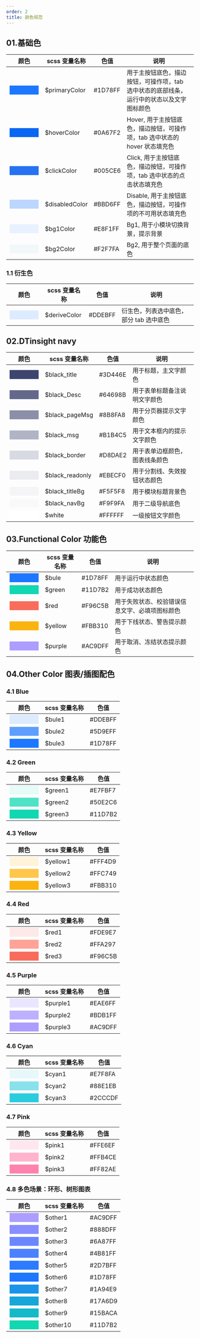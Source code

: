 ```yaml
---
order: 2
title: 颜色规范
---
```


## 01.基础色

| 颜色 | scss 变量名称  |色值  |说明  |
|---------|---------|---------|---------|
| <input style="background: #1D78FF;width: 80px; height: 26px;border: 1px solid #fff;" />    |   $primaryColor      |  #1D78FF      |  用于主按钮底色，描边按钮，可操作项，tab 选中状态的底部线条，运行中的状态以及文字图标颜色    |
| <input style="background: #0A67F2;width: 80px; height: 26px;border: 1px solid #fff;" />    |  $hoverColor         |   #0A67F2     |  Hover, 用于主按钮底色，描边按钮，可操作项，tab 选中状态的 hover 状态填充色      |
| <input style="background: #2672F0;width: 80px; height: 26px;border: 1px solid #fff;" />    |   $clickColor        |   #005CE6     | Click, 用于主按钮底色，描边按钮，可操作项，tab 选中状态的点击状态填充色 |
| <input style="background: #BBD6FF;width: 80px; height: 26px;border: 1px solid #fff;" />    |   $disabledColor     |   #BBD6FF     | Disable, 用于主按钮底色，描边按钮，可操作项的不可用状态填充色 |
| <input style="background: #E8F1FF;width: 80px; height: 26px;border: 1px solid #fff;" />    |   $bg1Color          |   #E8F1FF     | Bg1, 用于小模块切换背景，提示背景 |
| <input style="background: #F2F7FA;width: 80px; height: 26px;border: 1px solid #fff;" />    |   $bg2Color          |   #F2F7FA     | Bg2, 用于整个页面的底色 |

### 1.1 衍生色

| 颜色 | scss 变量名称  |色值  |说明  |
|---------|---------|---------|---------|
|  <input style="background: #DDEBFF;width: 80px; height: 26px;border: 1px solid #fff;" />   |    $deriveColor      |     #DDEBFF   | 衍生色，列表选中底色，部分 tab 选中底色 |

## 02.DTinsight navy

| 颜色 |scss 变量名称  |色值  |说明  |
|---------|---------|---------|---------|
| <input style="background: #3D446E;width: 80px; height: 26px;border: 1px solid #fff;" />    |   $black_title       |  #3D446E      |  用于标题，主文字颜色       |
| <input style="background: #64698B;width: 80px; height: 26px;border: 1px solid #fff;" />    |   $black_Desc        |  #64698B      |  用于表单标题备注说明文字颜色     |
| <input style="background: #8B8FA8;width: 80px; height: 26px;border: 1px solid #fff;" />    |   $black_pageMsg     |  #8B8FA8      |  用于分页器提示文字颜色     |
| <input style="background: #B1B4C5;width: 80px; height: 26px;border: 1px solid #fff;" />    |   $black_msg         |  #B1B4C5      |  用于文本框内的提示文字颜色 |
| <input style="background: #D8DAE2;width: 80px; height: 26px;border: 1px solid #fff;" />    |   $black_border      |  #D8DAE2      |  用于表单边框颜色，图表线条颜色 |
| <input style="background: #EBECF0;width: 80px; height: 26px;border: 1px solid #fff;" />    |   $black_readonly    |  #EBECF0      |  用于分割线、失效按钮状态颜色 |
| <input style="background: #F5F5F8;width: 80px; height: 26px;border: 1px solid #fff;" />    |   $black_titleBg     |  #F5F5F8      |  用于模块标题背景色 |
| <input style="background: #F9F9FA;width: 80px; height: 26px;border: 1px solid #fff;" />    |   $black_navBg       |  #F9F9FA      |  用于二级导航底色 |
| <input style="background: #FFFFFF;width: 80px; height: 26px;border: 1px solid #fff;" />    |   $white             |  #FFFFFF      |  一级按钮文字颜色 |

## 03.Functional Color 功能色

| 颜色 |scss 变量名称  |色值  |说明  |
|---------|---------|---------|---------|
| <input style="background: #1D78FF;width: 80px; height: 26px;border: 1px solid #fff;" />    |   $bule              |  #1D78FF      |  用于运行中状态颜色       |
| <input style="background: #11D7B2;width: 80px; height: 26px;border: 1px solid #fff;" />    |   $green             |  #11D7B2      |  用于成功状态颜色     |
| <input style="background: #F96C5B;width: 80px; height: 26px;border: 1px solid #fff;" />    |   $red               |  #F96C5B      |  用于失败状态、校验错误信息文字、必填项图标颜色     |
| <input style="background: #FBB310;width: 80px; height: 26px;border: 1px solid #fff;" />    |   $yellow            |  #FBB310      |  用于下线状态、警告提示颜色 |
| <input style="background: #AC9DFF;width: 80px; height: 26px;border: 1px solid #fff;" />    |   $purple            |  #AC9DFF      |  用于取消、冻结状态提示颜色 |


## 04.Other Color 图表/插图配色

### 4.1 Blue

| 颜色 |scss 变量名称  |色值  |
|---------|---------|---------|
| <input style="background: #DDEBFF;width: 80px; height: 26px;border: 1px solid #fff;" />    |   $bule1             |  #DDEBFF      |
| <input style="background: #5D9EFF;width: 80px; height: 26px;border: 1px solid #fff;" />    |   $bule2             |  #5D9EFF      |
| <input style="background: #1D78FF;width: 80px; height: 26px;border: 1px solid #fff;" />    |   $bule3             |  #1D78FF      |

### 4.2 Green

| 颜色 |scss 变量名称  |色值  |
|---------|---------|---------|
| <input style="background: #E7FBF7;width: 80px; height: 26px;border: 1px solid #fff;" />    |   $green1            |  #E7FBF7      |
| <input style="background: #50E2C6;width: 80px; height: 26px;border: 1px solid #fff;" />    |   $green2            |  #50E2C6      |
| <input style="background: #11D7B2;width: 80px; height: 26px;border: 1px solid #fff;" />    |   $green3            |  #11D7B2      |

### 4.3 Yellow

| 颜色 |scss 变量名称  |色值  |
|---------|---------|---------|
| <input style="background: #FFF4D9;width: 80px; height: 26px;border: 1px solid #fff;" />    |   $yellow1           |  #FFF4D9      |
| <input style="background: #FFC749;width: 80px; height: 26px;border: 1px solid #fff;" />    |   $yellow2           |  #FFC749      |
| <input style="background: #FBB310;width: 80px; height: 26px;border: 1px solid #fff;" />    |   $yellow3           |  #FBB310      |
            
### 4.4 Red

| 颜色 |scss 变量名称  |色值  |
|---------|---------|---------|
| <input style="background: #FDE9E7;width: 80px; height: 26px;border: 1px solid #fff;" />    |   $red1              |  #FDE9E7      |
| <input style="background: #FFA297;width: 80px; height: 26px;border: 1px solid #fff;" />    |   $red2              |  #FFA297      |
| <input style="background: #F96C5B;width: 80px; height: 26px;border: 1px solid #fff;" />    |   $red3              |  #F96C5B      |
            
### 4.5 Purple

| 颜色 |scss 变量名称  |色值  |
|---------|---------|---------|
| <input style="background: #EAE6FF;width: 80px; height: 26px;border: 1px solid #fff;" />    |   $purple1           |  #EAE6FF      |
| <input style="background: #BDB1FF;width: 80px; height: 26px;border: 1px solid #fff;" />    |   $purple2           |  #BDB1FF      |
| <input style="background: #AC9DFF;width: 80px; height: 26px;border: 1px solid #fff;" />    |   $purple3           |  #AC9DFF      |
            
### 4.6 Cyan

| 颜色 |scss 变量名称  |色值  |
|---------|---------|---------|
| <input style="background: #E7F8FA;width: 80px; height: 26px;border: 1px solid #fff;" />    |   $cyan1             |  #E7F8FA      |
| <input style="background: #88E1EB;width: 80px; height: 26px;border: 1px solid #fff;" />    |   $cyan2             |  #88E1EB      |
| <input style="background: #2CCCDF;width: 80px; height: 26px;border: 1px solid #fff;" />    |   $cyan3             |  #2CCCDF      |

### 4.7 Pink

| 颜色 |scss 变量名称  |色值  |
|---------|---------|---------|
| <input style="background: #FFE6EF;width: 80px; height: 26px;border: 1px solid #fff;" />    |   $pink1             |  #FFE6EF      |
| <input style="background: #FFB4CE;width: 80px; height: 26px;border: 1px solid #fff;" />    |   $pink2             |  #FFB4CE      |
| <input style="background: #FF82AE;width: 80px; height: 26px;border: 1px solid #fff;" />    |   $pink3             |  #FF82AE      |

### 4.8 多色场景：环形、树形图表

| 颜色 |scss 变量名称  |色值  |
|---------|---------|---------|
| <input style="background: #AC9DFF;width: 80px; height: 26px;border: 1px solid #fff;" />    |   $other1            |  #AC9DFF      |
| <input style="background: #888DFF;width: 80px; height: 26px;border: 1px solid #fff;" />    |   $other2            |  #888DFF      |
| <input style="background: #6A87FF;width: 80px; height: 26px;border: 1px solid #fff;" />    |   $other3            |  #6A87FF      |
| <input style="background: #4B81FF;width: 80px; height: 26px;border: 1px solid #fff;" />    |   $other4            |  #4B81FF      |
| <input style="background: #2D7BFF;width: 80px; height: 26px;border: 1px solid #fff;" />    |   $other5            |  #2D7BFF      |
| <input style="background: #1D78FF;width: 80px; height: 26px;border: 1px solid #fff;" />    |   $other6            |  #1D78FF      |
| <input style="background: #1A94E9;width: 80px; height: 26px;border: 1px solid #fff;" />    |   $other7            |  #1A94E9      |
| <input style="background: #17A6D9;width: 80px; height: 26px;border: 1px solid #fff;" />    |   $other8            |  #17A6D9      |
| <input style="background: #15BACA;width: 80px; height: 26px;border: 1px solid #fff;" />    |   $other9            |  #15BACA      |
| <input style="background: #11D7B2;width: 80px; height: 26px;border: 1px solid #fff;" />    |   $other10           |  #11D7B2      |
